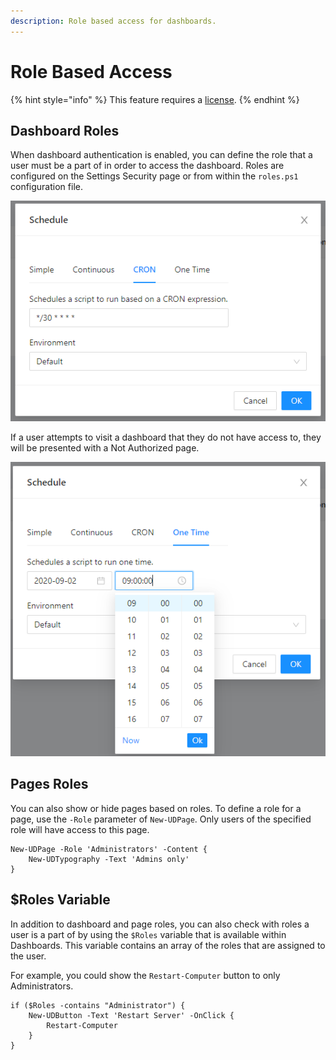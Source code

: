 ```yaml
---
description: Role based access for dashboards.
---
```


# Role Based Access

{% hint style="info" %}
This feature requires a [license](../../licensing.md).
{% endhint %}

## Dashboard Roles

When dashboard authentication is enabled, you can define the role that a user must be a part of in order to access the dashboard. Roles are configured on the Settings  Security page or from within the `roles.ps1` configuration file.

![](../../.gitbook/assets/image%20%28138%29.png)

If a user attempts to visit a dashboard that they do not have access to, they will be presented with a Not Authorized page.

![](../../.gitbook/assets/image%20%28139%29.png)

## Pages Roles

You can also show or hide pages based on roles. To define a role for a page, use the `-Role` parameter of `New-UDPage`. Only users of the specified role will have access to this page.

```text
New-UDPage -Role 'Administrators' -Content {
    New-UDTypography -Text 'Admins only'
}
```

## $Roles Variable

In addition to dashboard and page roles, you can also check with roles a user is a part of by using the `$Roles` variable that is available within Dashboards. This variable contains an array of the roles that are assigned to the user.

For example, you could show the `Restart-Computer` button to only Administrators.

```text
if ($Roles -contains "Administrator") {
    New-UDButton -Text 'Restart Server' -OnClick {
        Restart-Computer
    }
}
```

